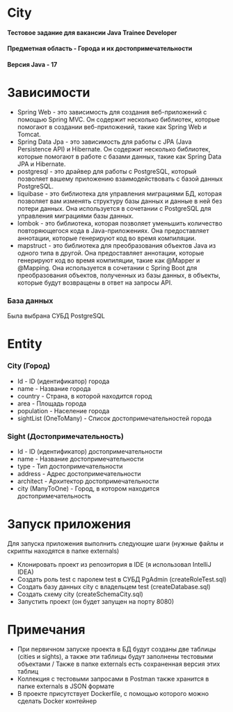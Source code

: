 # City
#### Тестовое задание для вакансии Java Trainee Developer
#### Предметная область - Города и их достопримечательности
#### Версия Java - 17

# Зависимости
- Spring Web - это зависимость для создания веб-приложений с помощью Spring MVC. Он содержит несколько библиотек, которые помогают в создании веб-приложений, такие как Spring Web и Tomcat.
- Spring Data Jpa - это зависимость для работы с JPA (Java Persistence API) и Hibernate. Он содержит несколько библиотек, которые помогают в работе с базами данных, такие как Spring Data JPA и Hibernate.
- postgresql -  это драйвер для работы с PostgreSQL, который позволяет вашему приложению взаимодействовать с базой данных PostgreSQL.
- liquibase - это библиотека для управления миграциями БД, которая позволяет вам изменять структуру базы данных и данные в ней без потери данных. Она используется в сочетании с PostgreSQL для управления миграциями базы данных.
- lombok - это библиотека, которая позволяет уменьшить количество повторяющегося кода в Java-приложениях. Она предоставляет аннотации, которые генерируют код во время компиляции.
- mapstruct - это библиотека для преобразования объектов Java из одного типа в другой. Она предоставляет аннотации, которые генерируют код во время компиляции,
такие как @Mapper и @Mapping. Она используется в сочетании с Spring Boot для преобразования объектов, полученных из базы данных, в объекты, которые будут возвращены в ответ на запросы API.

### База данных
Была выбрана СУБД PostgreSQL

# Entity
### City (Город)
- Id - ID (идентификатор) города
- name - Название города
- country - Страна, в которой находится город
- area - Площадь города
- population - Население города
- sightList (OneToMany) - Список достопримечательностей города
### Sight (Достопримечательность)
- Id - ID (идентификатор) достопримечательности
- name - Название достопримечательности
- type - Тип достопримечательности
- address - Адрес достопримечательности
- architect - Архитектор достопримечательности
- city (ManyToOne) - Город, в котором находится достопримечательность

# Запуск приложения
Для запуска приложения выполнить следующие шаги (нужные файлы и скрипты находятся в папке externals)
- Клонировать проект из репозитория в IDE (я использовал IntelliJ IDEA)
- Создать роль test с паролем test в СУБД PgAdmin (createRoleTest.sql)
- Создать базу данных city с владельцем test (createDatabase.sql)
- Создать схему city (createSchemaCity.sql)
- Запустить проект (он будет запущен на порту 8080)

# Примечания
- При первичном запуске проекта в БД будут созданы две таблицы (cities и sights), а также эти таблицы будут заполнены тестовыми объектами / Также в папке externals есть сохраненная версия этих таблиц
- Коллекция с тестовыми запросами в Postman также хранится в папке externals в JSON формате
- В проекте присутствует Dockerfile, с помощью которого можно сделать Docker контейнер
